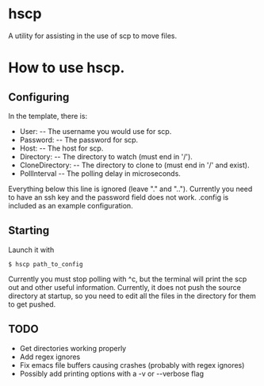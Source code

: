 hscp
====

A utility for assisting in the use of scp to move files.

How to use hscp.
================

Configuring
-----------

In the template, there is:
- User:           -- The username you would use for scp.
- Password:       -- The password for scp.
- Host:           -- The host for scp.
- Directory:      -- The directory to watch (must end in '/').
- CloneDirectory: -- The directory to clone to (must end in '/' and exist).
- PollInterval    -- The polling delay in microseconds.

Everything below this line is ignored (leave "." and ".."). 
Currently you need to have an ssh key and the password field does not work. 
.config is included as an example configuration.


Starting
--------

Launch it with
 
    $ hscp path_to_config

Currently you must stop polling with ^c, but the terminal will print the scp out
and other useful information. Currently, it does not push the source directory at
startup, so you need to edit all the files in the directory for them to get 
pushed.


TODO
----

- Get directories working properly
- Add regex ignores
- Fix emacs file buffers causing crashes (probably with regex ignores)
- Possibly add printing options with a -v or --verbose flag